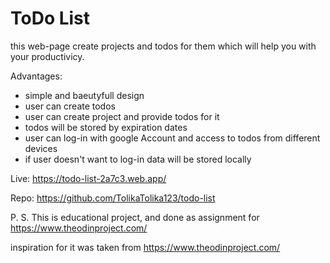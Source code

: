 # ToDo List

this web-page create projects and todos for them which will help you with your productivicy.

Advantages:

* simple and baeutyfull design
* user can create todos
* user can create project and provide todos for it
* todos will be stored by expiration dates
* user can log-in with google Account and access to todos from different devices
* if user doesn't want to log-in data will be stored locally

Live: https://todo-list-2a7c3.web.app/

Repo: https://github.com/TolikaTolika123/todo-list


P. S. 
This is educational project, and done as assignment for https://www.theodinproject.com/ 

inspiration for it was taken from https://www.theodinproject.com/

